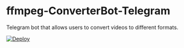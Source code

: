 # ffmpeg-ConverterBot-Telegram
Telegram bot that allows users to convert videos to different formats.

[![Deploy](https://www.herokucdn.com/deploy/button.svg)](https://heroku.com/deploy?template=https://github.com/pk-628996/ffmpeg-ConverterBot-Telegram)
